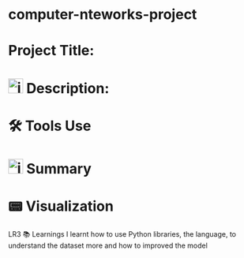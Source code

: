 # computer-nteworks-project

# Project Title:


# <img width="30" height="30" alt="image" src="https://github.com/user-attachments/assets/63687b28-62e0-4a18-b9a7-02efc50dceb5" /> Description:



# 🛠 Tools Use

# <img width="30" height="30" alt="image" src="https://github.com/user-attachments/assets/8f149832-d9f8-428b-82c2-bc6de41a6597" /> Summary 

# 📟 Visualization
LR3
📚 Learnings
I learnt how to use Python libraries, the language, to understand the dataset more and how to improved the model


